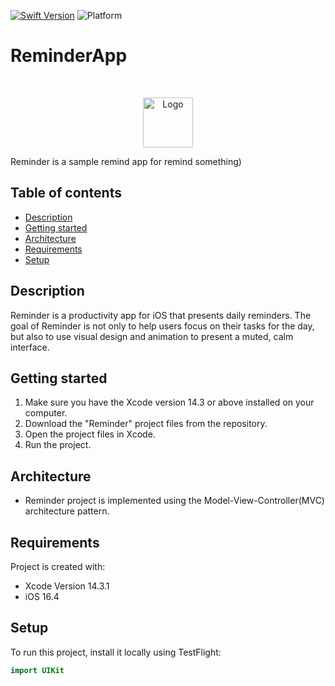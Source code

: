 [![Swift Version][swift-image]][swift-url]
![Platform][platform-image]

# ReminderApp
<br />
<p align="center">
  <a href="https://github.com/hrezolit/Reminder/tree/main/Reminder">
    <img src=![AppIcon1024@1x](https://github.com/hrezolit/Reminder/assets/62234354/9401f22a-5dce-405f-b699-be98c74a90b5) alt="Logo" width="80" height="80">
  </a>

  </p>
</p>
Reminder is a sample remind app for remind something)

## Table of contents
* [Description](#description)
* [Getting started](#getting-started)
* [Architecture](#architecture)
* [Requirements](#requirements)
* [Setup](#setup)

## Description
Reminder is a productivity app for iOS that presents daily reminders. 
The goal of Reminder is not only to help users focus on their tasks for the day, 
but also to use visual design and animation to present a muted, calm interface.

## Getting started
1. Make sure you have the Xcode version 14.3 or above installed on your computer.
2. Download the "Reminder" project files from the repository.
3. Open the project files in Xcode.
4. Run the project.

## Architecture
* Reminder project is implemented using the Model-View-Controller(MVC) architecture pattern.
 
## Requirements
Project is created with:
* Xcode Version 14.3.1
* iOS 16.4
	
## Setup
To run this project, install it locally using TestFlight:

```swift
import UIKit

```

[swift-image]:https://img.shields.io/badge/swift-5.8.1-orange.svg
[swift-url]: https://swift.org/
[platform-image]:https://camo.githubusercontent.com/5a12a2bc88c183973f0863b8f5a539edb0e0a9758c8e6dad825ca56b4a959da6/68747470733a2f2f696d672e736869656c64732e696f2f636f636f61706f64732f702f4c46416c657274436f6e74726f6c6c65722e7376673f7374796c653d666c6174
